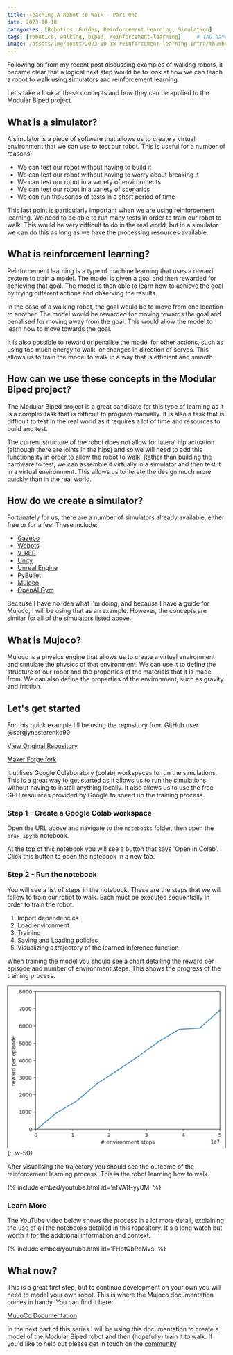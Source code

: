 ```yaml
---
title: Teaching A Robot To Walk - Part One
date: 2023-10-18
categories: [Robotics, Guides, Reinforcement Learning, Simulation]
tags: [robotics, walking, biped, reinforcement-learning]     # TAG names should always be lowercase
image: /assets/img/posts/2023-10-18-reinforcement-learning-intro/thumbnail.png
---
```


Following on from my recent post discussing examples of walking robots, it became clear that a logical next step would be to look at how we can teach a robot to walk using simulators and reinforcement learning. 

Let's take a look at these concepts and how they can be applied to the Modular Biped project.

## What is a simulator?

A simulator is a piece of software that allows us to create a virtual environment that we can use to test our robot. This is useful for a number of reasons:
- We can test our robot without having to build it
- We can test our robot without having to worry about breaking it
- We can test our robot in a variety of environments
- We can test our robot in a variety of scenarios
- We can run thousands of tests in a short period of time

This last point is particularly important when we are using reinforcement learning. We need to be able to run many tests in order to train our robot to walk. This would be very difficult to do in the real world, but in a simulator we can do this as long as we have the processing resources available.

## What is reinforcement learning?

Reinforcement learning is a type of machine learning that uses a reward system to train a model. The model is given a goal and then rewarded for achieving that goal. The model is then able to learn how to achieve the goal by trying different actions and observing the results.

In the case of a walking robot, the goal would be to move from one location to another. The model would be rewarded for moving towards the goal and penalised for moving away from the goal. This would allow the model to learn how to move towards the goal.

It is also possible to reward or penalise the model for other actions, such as using too much energy to walk, or changes in direction of servos. This allows us to train the model to walk in a way that is efficient and smooth.

## How can we use these concepts in the Modular Biped project?

The Modular Biped project is a great candidate for this type of learning as it is a complex task that is difficult to program manually. It is also a task that is difficult to test in the real world as it requires a lot of time and resources to build and test.

The current structure of the robot does not allow for lateral hip actuation (although there are joints in the hips) and so we will need to add this functionality in order to allow the robot to walk. Rather than building the hardware to test, we can assemble it virtually in a simulator and then test it in a virtual environment. This allows us to iterate the design much more quickly than in the real world.

## How do we create a simulator?

Fortunately for us, there are a number of simulators already available, either free or for a fee. These include:
- [Gazebo](http://gazebosim.org/)
- [Webots](https://cyberbotics.com/)
- [V-REP](http://www.coppeliarobotics.com/)
- [Unity](https://unity.com/)
- [Unreal Engine](https://www.unrealengine.com/en-US/)
- [PyBullet](https://pybullet.org/wordpress/)
- [Mujoco](http://www.mujoco.org/)
- [OpenAI Gym](https://gym.openai.com/)

Because I have no idea what I'm doing, and because I have a guide for Mujoco, I will be using that as an example. However, the concepts are similar for all of the simulators listed above.

## What is Mujoco?

Mujoco is a physics engine that allows us to create a virtual environment and simulate the physics of that environment. We can use it to define the structure of our robot and the properties of the materials that it is made from. We can also define the properties of the environment, such as gravity and friction.

## Let's get started
For this quick example I'll be using the repository from GitHub user @sergiynesterenko90 

[View Original Repository](https://github.com/sergiynesterenko90/feranec)

[Maker Forge fork](https://github.com/dmt-labs/reinforcement-learning-brax)

It utilises Google Colaboratory (colab) workspaces to run the simulations. This is a great way to get started as it allows us to run the simulations without having to install anything locally. It also allows us to use the free GPU resources provided by Google to speed up the training process.

### Step 1 - Create a Google Colab workspace
Open the URL above and navigate to the `notebooks` folder, then open the `brax.ipynb` notebook. 

At the top of this notebook you will see a button that says 'Open in Colab'. Click this button to open the notebook in a new tab.

### Step 2 - Run the notebook

You will see a list of steps in the notebook. These are the steps that we will follow to train our robot to walk. Each must be executed sequentially in order to train the robot.

1. Import dependencies
1. Load environment
1. Training
1. Saving and Loading policies
1. Visualizing a trajectory of the learned inference function

When training the model you should see a chart detailing the reward per episode and number of environment steps. This shows the progress of the training process.

![Training](/assets/img/posts/2023-10-18-reinforcement-learning-intro/chart.png){: .w-50}

After visualising the trajectory you should see the outcome of the reinforcement learning process. This is the robot learning how to walk.

{% include embed/youtube.html id='nfVA1f-yy0M' %}

### Learn More

The YouTube video below shows the process in a lot more detail, explaining the use of all the notebooks detailed in this repository. It's a long watch but worth it for the additional information and context.

{% include embed/youtube.html id='FHptQbPoMvs' %}

## What now?

This is a great first step, but to continue development on your own you will need to model your own robot. This is where the Mujoco documentation comes in handy. You can find it here:

[MuJoCo Documentation](https://mujoco.readthedocs.io/en/stable/overview.html)

In the next part of this series I will be using this documentation to create a model of the Modular Biped robot and then (hopefully) train it to walk. If you'd like to help out please get in touch on the [community](https://bit.ly/maker-forge-community)
